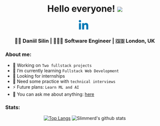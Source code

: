 <div align="center">
  <h1> Hello everyone! <img src="https://media.giphy.com/media/hvRJCLFzcasrR4ia7z/giphy.gif" width="25px"></h1>
</div>

<p align='center'> 
<a href="https://www.linkedin.com/in/nrkkkkk/"><img height="30" src="https://raw.githubusercontent.com/Slimmerd/Slimmerd/master/icons/052-linkedin.png?raw=true"></a>&nbsp;&nbsp;

<div align="center">
<h3> 👨‍🎓 Daniil Silin | 👨🏻‍💻 Software Engineer | 🇬🇧 London, UK </h3> 
</div>


### About me: 

- 🔭 Working on `Two fullstack projects`
- 🌱 I’m currently learning `Fullstack Web Development`
- 👯 Looking for internships
- 🤔 Need some practice with `technical interviews`
- ⚡ Future plans: `Learn ML and AI`
- 💬 You can ask me about anything: [here](https://www.instagram.com/nrkkkkk_/)

### Stats: 
<div align="center">
  
[![Top Langs](https://github-readme-stats.vercel.app/api/top-langs/?username=Slimmerd&count_private=true&layout=compact)](https://github.com/anuraghazra/github-readme-stats)
![Slimmerd's github stats](https://github-readme-stats.vercel.app/api/?username=Slimmerd&count_private=true&show_icons=true&title_color=1F75C8&icon_color=2AA410&text_color=2CE50&bg_color=ffffff) 

</div>


<!--
**Slimmerd/Slimmerd** is a ✨ _special_ ✨ repository because its `README.md` (this file) appears on your GitHub profile.
-->
